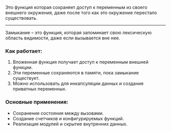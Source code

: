 Это функция которая сохраняет доступ к переменным из своего внешнего окружения, даже после того как это окружение перестало существовать.

---
 Замыкание – это функция, которая запоминает свою лексическую область видимости, даже если вызывается вне нее.  

### Как работает:  
1. Вложенная функция получает доступ к переменным внешней функции.  
2. Эти переменные сохраняются в памяти, пока замыкание существует.  
3. Можно использовать для инкапсуляции данных и создания приватных переменных.  

### Основные применения:  
- Сохранение состояния между вызовами.  
- Создание счетчиков и конфигурируемых функций.  
- Реализация модулей и скрытие внутренних данных.